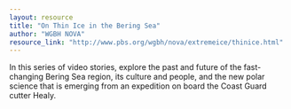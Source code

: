 ```yaml
---
layout: resource
title: "On Thin Ice in the Bering Sea"
author: "WGBH NOVA"
resource_link: "http://www.pbs.org/wgbh/nova/extremeice/thinice.html"
---
```


In this series of video stories, explore the past and future of the fast-changing Bering Sea region, its culture and people, and the new polar science that is emerging from an expedition on board the Coast Guard cutter Healy.
